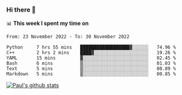 ### Hi there 👋

📊 **This week I spent my time on**
<!--START_SECTION:waka-->

```text
From: 23 November 2022 - To: 30 November 2022

Python     7 hrs 55 mins   ██████████████████▓░░░░░░   74.96 %
C++        2 hrs 2 mins    ████▓░░░░░░░░░░░░░░░░░░░░   19.26 %
YAML       15 mins         ▓░░░░░░░░░░░░░░░░░░░░░░░░   02.45 %
Bash       6 mins          ▒░░░░░░░░░░░░░░░░░░░░░░░░   01.03 %
Text       5 mins          ▒░░░░░░░░░░░░░░░░░░░░░░░░   00.89 %
Markdown   5 mins          ▒░░░░░░░░░░░░░░░░░░░░░░░░   00.85 %
```

<!--END_SECTION:waka-->


[![Paul's github stats](https://github-readme-stats.vercel.app/api?username=mickeyouyou&theme=dracula&show_icons=true)](https://github.com/anuraghazra/github-readme-stats)
